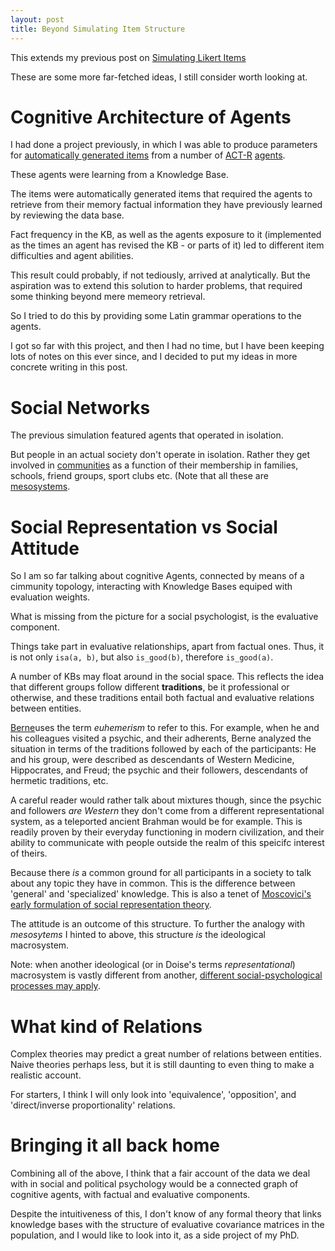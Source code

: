 ```yaml
---
layout: post
title: Beyond Simulating Item Structure
---
```


This extends my previous post on [Simulating Likert Items]()

These are some more far-fetched ideas, I still consider worth looking at.


# Cognitive Architecture of Agents

I had done a project previously, in which I was able to produce parameters for [automatically generated items](https://en.wikipedia.org/wiki/Automatic_Item_Generation) from a number of [ACT-R](http://act-r.psy.cmu.edu/) [agents](https://en.wikipedia.org/wiki/Agent-based_model). 

These agents were learning from a Knowledge Base.

The items were automatically generated items that required the agents to retrieve from their memory factual information they have previously learned by reviewing the data base.

Fact frequency in the KB, as well as the agents exposure to it (implemented as the times an agent has revised the KB - or parts of it) led to different item difficulties and agent abilities.

This result could probably, if not tediously, arrived at analytically. But the aspiration was to extend this solution to harder problems, that required some thinking beyond mere memeory retrieval.

So I tried to do this by providing some Latin grammar operations to the agents.
 
I got so far with this project, and then I had no time, but I have been keeping lots of notes on this ever since, and I decided to put my ideas in more concrete writing in this post.


# Social Networks

The previous simulation featured agents that operated in isolation. 

But people in an actual society don't operate in isolation. Rather they get involved in [communities](https://en.wikipedia.org/wiki/Community_structure) as a function of their membership in families, schools, friend groups, sport clubs etc. (Note that all these are [mesosystems](https://en.wikipedia.org/wiki/Ecological_systems_theory).

# Social Representation vs Social Attitude

So I am so far talking about cognitive Agents, connected by means of a cimmunity topology, interacting with Knowledge Bases equiped with evaluation weights. 

What is missing from the picture for a social psychologist, is the evaluative component. 

Things take part in evaluative relationships, apart from factual ones. Thus, it is not only `isa(a, b)`, but also `is_good(b)`, therefore `is_good(a)`.

A number of KBs may float around in the social space. This reflects the idea that different groups follow different __traditions__, be it professional or otherwise, and these traditions entail both factual and evaluative relations between entities.

[Berne](https://www.worldcat.org/title/structure-and-dynamics-of-organisations-and-groups/oclc/878041471&referer=brief_results )uses the term _euhemerism_ to refer to this. For example, when he and his colleagues visited a psychic, and their adherents, Berne analyzed the situation in terms of the traditions followed by each of the participants: He and his group, were described as descendants of Western Medicine, Hippocrates, and Freud; the psychic and their followers, descendants of hermetic traditions, etc. 

A careful reader would rather talk about mixtures though, since the psychic and followers _are Western_ they don't come from a different representational system, as a teleported ancient Brahman would be for example. This is readily proven by their everyday functioning in modern civilization, and their ability to communicate with people outside the realm of this speicifc interest of theirs.

Because there _is_ a common ground for all participants in a society to talk about any topic they have in common. This is the difference between 'general' and 'specialized' knowledge. This is also a tenet of [Moscovici's early formulation of social representation theory](https://www.worldcat.org/title/psychoanalysis-its-image-and-its-public/oclc/862085564&referer=brief_results).

The attitude is an outcome of this structure. To further the analogy with _mesosytems_ I hinted to above, this structure _is_ the ideological macrosystem.

Note: when another ideological (or in Doise's terms _representational_) macrosystem is vastly different from another, [different social-psychological processes may apply](https://www.worldcat.org/title/levels-of-explanation-in-social-psychology/oclc/924955551&referer=brief_results).

# What kind of Relations

Complex theories may predict a great number of relations between entities. Naive theories perhaps less, but it is still daunting to even thing to make a realistic account.

For starters, I think I will only look into 'equivalence', 'opposition', and 'direct/inverse proportionality' relations.


# Bringing it all back home

Combining all of the above, I think that a fair account of the data we deal with in social and political psychology would be a connected graph of cognitive agents, with factual and evaluative components.

Despite the intuitiveness of this, I don't know of any formal theory that links knowledge bases with the structure of evaluative covariance matrices in the population, and I would like to look into it, as a side project of my PhD.
